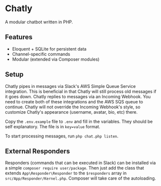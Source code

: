 # Chatly
A modular chatbot written in PHP.

## Features
* Eloquent + SQLite for persistent data
* Channel-specific commands
* Modular (extended via Composer modules)

## Setup
Chatly pipes in messages via Slack's AWS Simple Queue Service integration. This is beneficial in that Chatly will still process old messages if it goes down. Chatly replies to messages via an Incoming Webhook. You need to create both of these integrations and the AWS SQS queue to continue. Chatly will not override the Incoming Webhook's style, so customize Chatly's appearance (username, avatar, bio, etc) there.

Copy the `.env.example` file to `.env` and fill in the variables. They should be self explanatory. The file is in `key=value` format.

To start processing messages, run `php chat.php listen`.

## External Responders
Responders (commands that can be executed in Slack) can be installed via a simple `composer require user/package`. Then just add the class that extends `App\Responder\Responder` to the `$responders` array in `src/App/Responder/Kernel.php`. Composer will take care of the autoloading.
